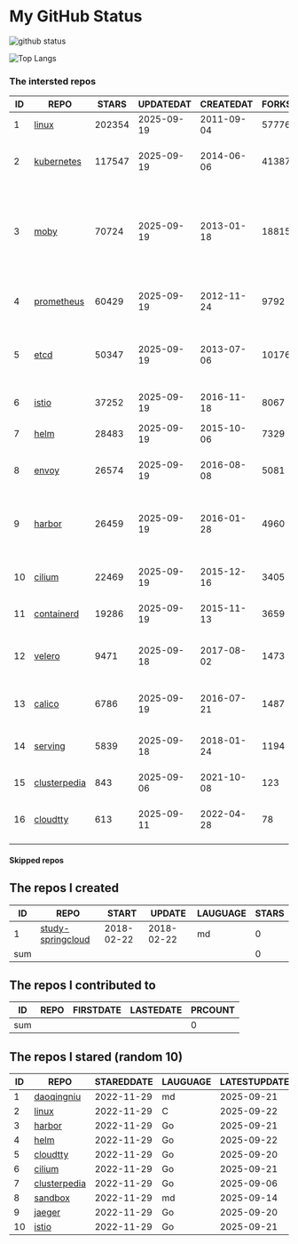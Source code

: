 # My GitHub Status

<img src="https://github-readme-stats-1.yihong0618.vercel.app/api?username=daoqingniu&show_icons=true&&&hide_title=true&count_private=true" alt="github status" />

![Top Langs](https://github-readme-stats-1.yihong0618.vercel.app/api/top-langs/?username=daoqingniu&layout=compact)

<!--START_SECTION:github_repos-->
### The intersted repos
| ID |                              REPO                               | STARS  | UPDATEDAT  | CREATEDAT  | FORKSCOUNT |                                                DESCRIPTIONS                                                |
|----|-----------------------------------------------------------------|--------|------------|------------|------------|------------------------------------------------------------------------------------------------------------|
|  1 | [linux](https://github.com/torvalds/linux)                      | 202354 | 2025-09-19 | 2011-09-04 |      57776 | Linux kernel source tree                                                                                   |
|  2 | [kubernetes](https://github.com/kubernetes/kubernetes)          | 117547 | 2025-09-19 | 2014-06-06 |      41387 | Production-Grade Container Scheduling and Management                                                       |
|  3 | [moby](https://github.com/moby/moby)                            |  70724 | 2025-09-19 | 2013-01-18 |      18815 | The Moby Project - a collaborative project for the container ecosystem to assemble container-based systems |
|  4 | [prometheus](https://github.com/prometheus/prometheus)          |  60429 | 2025-09-19 | 2012-11-24 |       9792 | The Prometheus monitoring system and time series database.                                                 |
|  5 | [etcd](https://github.com/etcd-io/etcd)                         |  50347 | 2025-09-19 | 2013-07-06 |      10176 | Distributed reliable key-value store for the most critical data of a distributed system                    |
|  6 | [istio](https://github.com/istio/istio)                         |  37252 | 2025-09-19 | 2016-11-18 |       8067 | Connect, secure, control, and observe services.                                                            |
|  7 | [helm](https://github.com/helm/helm)                            |  28483 | 2025-09-19 | 2015-10-06 |       7329 | The Kubernetes Package Manager                                                                             |
|  8 | [envoy](https://github.com/envoyproxy/envoy)                    |  26574 | 2025-09-19 | 2016-08-08 |       5081 | Cloud-native high-performance edge/middle/service proxy                                                    |
|  9 | [harbor](https://github.com/goharbor/harbor)                    |  26459 | 2025-09-19 | 2016-01-28 |       4960 | An open source trusted cloud native registry project that stores, signs, and scans content.                |
| 10 | [cilium](https://github.com/cilium/cilium)                      |  22469 | 2025-09-19 | 2015-12-16 |       3405 | eBPF-based Networking, Security, and Observability                                                         |
| 11 | [containerd](https://github.com/containerd/containerd)          |  19286 | 2025-09-19 | 2015-11-13 |       3659 | An open and reliable container runtime                                                                     |
| 12 | [velero](https://github.com/vmware-tanzu/velero)                |   9471 | 2025-09-18 | 2017-08-02 |       1473 | Backup and migrate Kubernetes applications and their persistent volumes                                    |
| 13 | [calico](https://github.com/projectcalico/calico)               |   6786 | 2025-09-19 | 2016-07-21 |       1487 | Cloud native networking and network security                                                               |
| 14 | [serving](https://github.com/knative/serving)                   |   5839 | 2025-09-18 | 2018-01-24 |       1194 | Kubernetes-based, scale-to-zero, request-driven compute                                                    |
| 15 | [clusterpedia](https://github.com/clusterpedia-io/clusterpedia) |    843 | 2025-09-06 | 2021-10-08 |        123 | The Encyclopedia of Kubernetes clusters                                                                    |
| 16 | [cloudtty](https://github.com/cloudtty/cloudtty)                |    613 | 2025-09-11 | 2022-04-28 |         78 | A Friendly Kubernetes CloudShell (Web Terminal) !                                                          |



#### Skipped repos
<!--END_SECTION:github_repos-->

<!--START_SECTION:my_github-->
## The repos I created
| ID  |                                 REPO                                 |   START    |   UPDATE   | LAUGUAGE | STARS |
|-----|----------------------------------------------------------------------|------------|------------|----------|-------|
|   1 | [study-springcloud](https://github.com/daoqingniu/study-springcloud) | 2018-02-22 | 2018-02-22 | md       |     0 |
| sum |                                                                      |            |            |          |     0 |

## The repos I contributed to
| ID  | REPO | FIRSTDATE | LASTEDATE | PRCOUNT |
|-----|------|-----------|-----------|---------|
| sum |      |           |           |       0 |

## The repos I stared (random 10)
| ID |                              REPO                               | STAREDDATE | LAUGUAGE | LATESTUPDATE |
|----|-----------------------------------------------------------------|------------|----------|--------------|
|  1 | [daoqingniu](https://github.com/daoqingniu/daoqingniu)          | 2022-11-29 | md       | 2025-09-21   |
|  2 | [linux](https://github.com/torvalds/linux)                      | 2022-11-29 | C        | 2025-09-22   |
|  3 | [harbor](https://github.com/goharbor/harbor)                    | 2022-11-29 | Go       | 2025-09-21   |
|  4 | [helm](https://github.com/helm/helm)                            | 2022-11-29 | Go       | 2025-09-22   |
|  5 | [cloudtty](https://github.com/cloudtty/cloudtty)                | 2022-11-29 | Go       | 2025-09-20   |
|  6 | [cilium](https://github.com/cilium/cilium)                      | 2022-11-29 | Go       | 2025-09-21   |
|  7 | [clusterpedia](https://github.com/clusterpedia-io/clusterpedia) | 2022-11-29 | Go       | 2025-09-06   |
|  8 | [sandbox](https://github.com/cncf/sandbox)                      | 2022-11-29 | md       | 2025-09-14   |
|  9 | [jaeger](https://github.com/jaegertracing/jaeger)               | 2022-11-29 | Go       | 2025-09-20   |
| 10 | [istio](https://github.com/istio/istio)                         | 2022-11-29 | Go       | 2025-09-21   |

<!--END_SECTION:my_github-->
